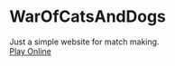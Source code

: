 # WarOfCatsAndDogs

Just a simple website for match making.<br>
[Play Online](https://ahchao.github.io/WarOfCatsAndDogs/)

